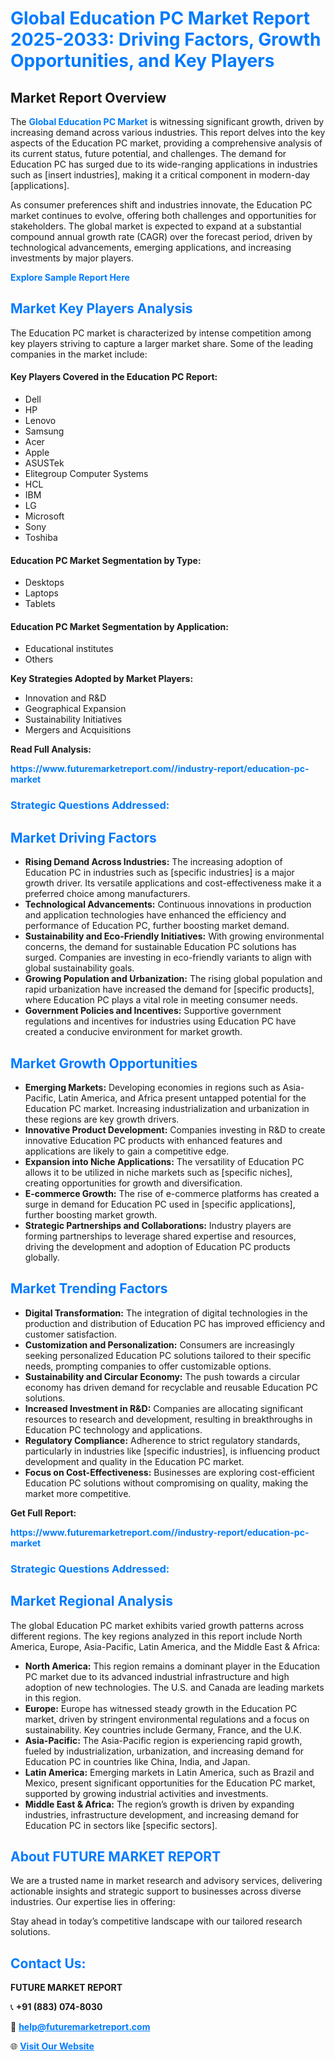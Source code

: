 <h1 style="color: #007BFF;">Global Education PC Market Report 2025-2033: Driving Factors, Growth Opportunities, and Key Players</h1>

<section id="overview">
<h2>Market Report Overview</h2>
<p>The <a href="https://www.futuremarketreport.com//industry-report/education-pc-market" style="color: #007BFF; text-decoration: none;"><strong>Global Education PC Market</strong></a> is witnessing significant growth, driven by increasing demand across various industries. This report delves into the key aspects of the Education PC market, providing a comprehensive analysis of its current status, future potential, and challenges. The demand for Education PC has surged due to its wide-ranging applications in industries such as [insert industries], making it a critical component in modern-day [applications].</p>
<p>As consumer preferences shift and industries innovate, the Education PC market continues to evolve, offering both challenges and opportunities for stakeholders. The global market is expected to expand at a substantial compound annual growth rate (CAGR) over the forecast period, driven by technological advancements, emerging applications, and increasing investments by major players.</p>
</section>

<section id="overview">
<p><a href="https://www.futuremarketreport.com//request-sample/reportId=56881" style="color: #007BFF; text-decoration: none;"><strong>Explore Sample Report Here</strong></a></p>
</section>

<section id="key-players">
<h2 style="color: #007BFF;">Market Key Players Analysis</h2>
<p>The Education PC market is characterized by intense competition among key players striving to capture a larger market share. Some of the leading companies in the market include:</p>
<h4>Key Players Covered in the Education PC Report:</h4>
<ul><li>Dell</li><li>HP</li><li>Lenovo</li><li>Samsung</li><li>Acer</li><li>Apple</li><li>ASUSTek</li><li>Elitegroup Computer Systems</li><li>HCL</li><li>IBM</li><li>LG</li><li>Microsoft</li><li>Sony</li><li>Toshiba</li></ul>
<h4>Education PC Market Segmentation by Type:</h4>
<ul><li>Desktops</li><li>Laptops</li><li>Tablets</li></ul>

<h4>Education PC Market Segmentation by Application:</h4>
<ul><li>Educational institutes</li><li>Others</li></ul>
<p><strong>Key Strategies Adopted by Market Players:</strong></p>
<ul>
<li>Innovation and R&D</li>
<li>Geographical Expansion</li>
<li>Sustainability Initiatives</li>
<li>Mergers and Acquisitions</li>
</ul>
</section>

<section>
<p><strong>Read Full Analysis: </strong></p><a href="https://www.futuremarketreport.com//industry-report/education-pc-market" style="color: #007BFF; text-decoration: none;"><strong>https://www.futuremarketreport.com//industry-report/education-pc-market</strong></a>
<h3 style="color: #007BFF;">Strategic Questions Addressed:</h3>
</section>

<section id="driving-factors">
<h2 style="color: #007BFF;">Market Driving Factors</h2>
<ul>
<li><strong>Rising Demand Across Industries:</strong> The increasing adoption of Education PC in industries such as [specific industries] is a major growth driver. Its versatile applications and cost-effectiveness make it a preferred choice among manufacturers.</li>
<li><strong>Technological Advancements:</strong> Continuous innovations in production and application technologies have enhanced the efficiency and performance of Education PC, further boosting market demand.</li>
<li><strong>Sustainability and Eco-Friendly Initiatives:</strong> With growing environmental concerns, the demand for sustainable Education PC solutions has surged. Companies are investing in eco-friendly variants to align with global sustainability goals.</li>
<li><strong>Growing Population and Urbanization:</strong> The rising global population and rapid urbanization have increased the demand for [specific products], where Education PC plays a vital role in meeting consumer needs.</li>
<li><strong>Government Policies and Incentives:</strong> Supportive government regulations and incentives for industries using Education PC have created a conducive environment for market growth.</li>
</ul>
</section>

<section id="growth-opportunities">
<h2 style="color: #007BFF;">Market Growth Opportunities</h2>
<ul>
<li><strong>Emerging Markets:</strong> Developing economies in regions such as Asia-Pacific, Latin America, and Africa present untapped potential for the Education PC market. Increasing industrialization and urbanization in these regions are key growth drivers.</li>
<li><strong>Innovative Product Development:</strong> Companies investing in R&D to create innovative Education PC products with enhanced features and applications are likely to gain a competitive edge.</li>
<li><strong>Expansion into Niche Applications:</strong> The versatility of Education PC allows it to be utilized in niche markets such as [specific niches], creating opportunities for growth and diversification.</li>
<li><strong>E-commerce Growth:</strong> The rise of e-commerce platforms has created a surge in demand for Education PC used in [specific applications], further boosting market growth.</li>
<li><strong>Strategic Partnerships and Collaborations:</strong> Industry players are forming partnerships to leverage shared expertise and resources, driving the development and adoption of Education PC products globally.</li>
</ul>
</section>

<section id="trending-factors">
<h2 style="color: #007BFF;">Market Trending Factors</h2>
<ul>
<li><strong>Digital Transformation:</strong> The integration of digital technologies in the production and distribution of Education PC has improved efficiency and customer satisfaction.</li>
<li><strong>Customization and Personalization:</strong> Consumers are increasingly seeking personalized Education PC solutions tailored to their specific needs, prompting companies to offer customizable options.</li>
<li><strong>Sustainability and Circular Economy:</strong> The push towards a circular economy has driven demand for recyclable and reusable Education PC solutions.</li>
<li><strong>Increased Investment in R&D:</strong> Companies are allocating significant resources to research and development, resulting in breakthroughs in Education PC technology and applications.</li>
<li><strong>Regulatory Compliance:</strong> Adherence to strict regulatory standards, particularly in industries like [specific industries], is influencing product development and quality in the Education PC market.</li>
<li><strong>Focus on Cost-Effectiveness:</strong> Businesses are exploring cost-efficient Education PC solutions without compromising on quality, making the market more competitive.</li>
</ul>
</section>

<section>
<p><strong>Get Full Report: </strong></p><a href="https://www.futuremarketreport.com//industry-report/education-pc-market" style="color: #007BFF; text-decoration: none;"><strong>https://www.futuremarketreport.com//industry-report/education-pc-market</strong></a>
<h3 style="color: #007BFF;">Strategic Questions Addressed:</h3>
</section>


<section id="regional-analysis">
<h2 style="color: #007BFF;">Market Regional Analysis</h2>
<p>The global Education PC market exhibits varied growth patterns across different regions. The key regions analyzed in this report include North America, Europe, Asia-Pacific, Latin America, and the Middle East & Africa:</p>
<ul>
<li><strong>North America:</strong> This region remains a dominant player in the Education PC market due to its advanced industrial infrastructure and high adoption of new technologies. The U.S. and Canada are leading markets in this region.</li>
<li><strong>Europe:</strong> Europe has witnessed steady growth in the Education PC market, driven by stringent environmental regulations and a focus on sustainability. Key countries include Germany, France, and the U.K.</li>
<li><strong>Asia-Pacific:</strong> The Asia-Pacific region is experiencing rapid growth, fueled by industrialization, urbanization, and increasing demand for Education PC in countries like China, India, and Japan.</li>
<li><strong>Latin America:</strong> Emerging markets in Latin America, such as Brazil and Mexico, present significant opportunities for the Education PC market, supported by growing industrial activities and investments.</li>
<li><strong>Middle East & Africa:</strong> The region’s growth is driven by expanding industries, infrastructure development, and increasing demand for Education PC in sectors like [specific sectors].</li>
</ul>
</section>

<footer>
<h2 style="color: #007BFF;">About FUTURE MARKET REPORT</h2>
<p>We are a trusted name in market research and advisory services, delivering actionable insights and strategic support to businesses across diverse industries. Our expertise lies in offering:</p>

<p>Stay ahead in today’s competitive landscape with our tailored research solutions.</p>

<h2 style="color: #007BFF;">Contact Us:</h2>
<p><strong>FUTURE MARKET REPORT</strong></p>
<p>📞 <strong>+91 (883) 074-8030</strong></p>
<p>📧 <strong><a href="mailto:help@futuremarketreport.com" style="color: #007BFF;">help@futuremarketreport.com</a></strong></p>
<p>🌐 <strong><a href="https://www.futuremarketreport.com/" style="color: #007BFF;">Visit Our Website</a></strong></p>
</footer>